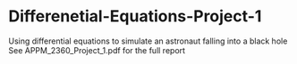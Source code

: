 # Differenetial-Equations-Project-1
Using differential equations to simulate an astronaut falling into a black hole
See APPM_2360_Project_1.pdf for the full report
